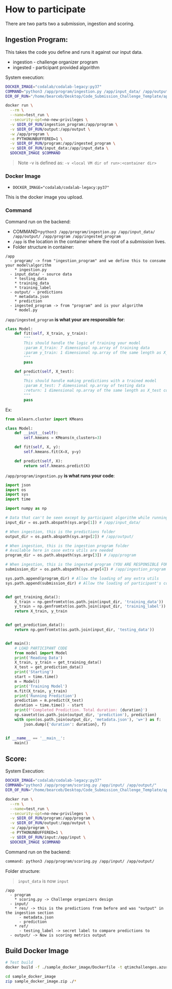 # How to participate

There are two parts two a submission, ingestion and scoring. 

## Ingestion Program:

This takes the code you define and runs it against our input data.

* ingestion - challenge organizer program
* ingested - participant provided algorithm

System execution:
```bash
DOCKER_IMAGE="codalab/codalab-legacy:py37"
COMMAND="python3 /app/program/ingestion.py /app/input_data/ /app/output/ /app/program /app/ingested_program"
DIR_OF_RUN="/home/bearceb/Desktop/Code_Submission_Challenge_Template/app_ingestion" # "/app" in container

docker run \
  --rm \
  --name=test_run \
  --security-opt=no-new-privileges \
  -v $DIR_OF_RUN/ingestion_program:/app/program \
  -v $DIR_OF_RUN/output:/app/output \
  -w /app/program \
  -e PYTHONUNBUFFERED=1 \
  -v $DIR_OF_RUN/program:/app/ingested_program \
  -v $DIR_OF_RUN/input_data:/app/input_data \
  $DOCKER_IMAGE $COMMAND
```

> Note -v is defined as: ```-v <local VM dir of run>:<container dir>```

### Docker Image
* `DOCKER_IMAGE="codalab/codalab-legacy:py37"`

This is the docker image you upload.

### Command
Command run on the backend:

* COMMAND=`python3 /app/program/ingestion.py /app/input_data/ /app/output/ /app/program /app/ingested_program`
* `/app` is the location in the container where the root of a *submission* lives.
* Folder structure in container:
```
/app
  - program/ -> from "ingestion_program" and we define this to consume your model\algorithm
    * ingestion.py
  - input_data/ - source data
    * testing_data
    * training_data
    * training_label
  - output/ - predictions
    * metadata.json
    * prediction
  - ingested_program -> from "program" and is your algorithm
    * model.py
```

`/app/ingested_program` **is what your are responsible for**:
```python
class Model:
    def fit(self, X_train, y_train):
        """
        This should handle the logic of training your model
        :param X_train: 7 dimensional np.array of training data
        :param y_train: 1 dimensional np.array of the same length as X_train. Contains classifications of X_train
        """
        pass

    def predict(self, X_test):
        """
        This should handle making predictions with a trained model
        :param X_test: 7 dimensional np.array of testing data
        :return: 1 dimensional np.array of the same length as X_test containing predictions to each point in X_test
        """
        pass
```
Ex:
```python
from sklearn.cluster import KMeans

class Model:
    def __init__(self):
        self.kmeans = KMeans(n_clusters=3)

    def fit(self, X, y):
        self.kmeans.fit(X=X, y=y)

    def predict(self, X):
        return self.kmeans.predict(X)
```

`/app/program/ingestion.py` **is what runs your code**:
```python
import json
import os
import sys
import time

import numpy as np

# Data that can't be seen except by participant algorithm while running, and is input to their algorithm
input_dir = os.path.abspath(sys.argv[1]) # /app/input_data/

# When ingestion, this is the predictions folder
output_dir = os.path.abspath(sys.argv[2]) # /app/output/

# When ingestion, this is the ingestion program folder
# Available here in case extra utils are needed
program_dir = os.path.abspath(sys.argv[3]) # /app/program

# When ingestion, this is the ingested program (YOU ARE RESPONSIBLE FOR THIS)
submission_dir = os.path.abspath(sys.argv[4]) # /app/ingestion_program

sys.path.append(program_dir) # Allow the loading of any extra utils
sys.path.append(submission_dir) # Allow the loading of participant's code


def get_training_data():
    X_train = np.genfromtxt(os.path.join(input_dir, 'training_data'))
    y_train = np.genfromtxt(os.path.join(input_dir, 'training_label'))
    return X_train, y_train


def get_prediction_data():
    return np.genfromtxt(os.path.join(input_dir, 'testing_data'))


def main():
    # LOAD PARTICIPANT CODE
    from model import Model
    print('Reading Data')
    X_train, y_train = get_training_data()
    X_test = get_prediction_data()
    print('Starting')
    start = time.time()
    m = Model()
    print('Training Model')
    m.fit(X_train, y_train)
    print('Running Prediction')
    prediction = m.predict(X_test)
    duration = time.time() - start
    print(f'Completed Prediction. Total duration: {duration}')
    np.savetxt(os.path.join(output_dir, 'prediction'), prediction)
    with open(os.path.join(output_dir, 'metadata.json'), 'w+') as f:
        json.dump({'duration': duration}, f)


if __name__ == '__main__':
    main()

```


## Score:

System Execution:
```bash
DOCKER_IMAGE="codalab/codalab-legacy:py37"
COMMAND="python3 /app/program/scoring.py /app/input/ /app/output/"
DIR_OF_RUN="/home/bearceb/Desktop/Code_Submission_Challenge_Template/app_scoring" # "/app" in container

docker run \
  --rm \
  --name=test_run \
  --security-opt=no-new-privileges \
  -v $DIR_OF_RUN/program:/app/program \
  -v $DIR_OF_RUN/output:/app/output \
  -w /app/program \
  -e PYTHONUNBUFFERED=1 \
  -v $DIR_OF_RUN/input:/app/input \
  $DOCKER_IMAGE $COMMAND
```

Command run on the backend:

```bash
command: python3 /app/program/scoring.py /app/input/ /app/output/
```

Folder structure:
> `input_data` is now `input`
```
/app
  - program
    * scoring.py -> Challenge organizers design
  - input/
    * res/ -> this is the predictions from before and was "output" in the ingestion section
      - metadata.json
      - prediction
    * ref/
      - testing_label -> secret label to compare predictions to
  - output/ -> Now is scoring metrics output
```

## Build Docker Image

```bash
# Test build
docker build -f ./sample_docker_image/Dockerfile -t qtimchallenges.azurecr.io/user_1:py37 ./sample_docker_image

cd sample_docker_image 
zip sample_docker_image.zip ./*
```